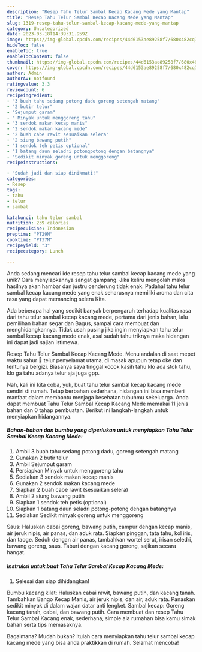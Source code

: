 ```yaml
---
description: "Resep Tahu Telur Sambal Kecap Kacang Mede yang Mantap"
title: "Resep Tahu Telur Sambal Kecap Kacang Mede yang Mantap"
slug: 1319-resep-tahu-telur-sambal-kecap-kacang-mede-yang-mantap
category: Uncategorized
date: 2023-03-18T14:39:31.959Z
image: https://img-global.cpcdn.com/recipes/44d6153ae89258f7/680x482cq70/tahu-telur-sambal-kecap-kacang-mede-foto-resep-utama.jpg
hideToc: false
enableToc: true
enableTocContent: false
thumbnail: https://img-global.cpcdn.com/recipes/44d6153ae89258f7/680x482cq70/tahu-telur-sambal-kecap-kacang-mede-foto-resep-utama.jpg
cover: https://img-global.cpcdn.com/recipes/44d6153ae89258f7/680x482cq70/tahu-telur-sambal-kecap-kacang-mede-foto-resep-utama.jpg
author: Admin
authorAv: notfound
ratingvalue: 3.3
reviewcount: 6
recipeingredient:
- "3 buah tahu sedang potong dadu goreng setengah matang"
- "2 butir telur"
- "Sejumput garam"
- " Minyak untuk menggoreng tahu"
- "3 sendok makan kecap manis"
- "2 sendok makan kacang mede"
- "2 buah cabe rawit sesuaikan selera"
- "2 siung bawang putih"
- "1 sendok teh petis optional"
- "1 batang daun seladri potongpotong dengan batangnya"
- "Sedikit minyak goreng untuk menggoreng"
recipeinstructions:

- "Sudah jadi dan siap dinikmati!"
categories:
- Resep
tags:
- tahu
- telur
- sambal

katakunci: tahu telur sambal 
nutrition: 239 calories
recipecuisine: Indonesian
preptime: "PT29M"
cooktime: "PT37M"
recipeyield: "3"
recipecategory: Lunch

---
```





Anda sedang mencari ide resep tahu telur sambal kecap kacang mede yang unik? Cara menyiapkannya sangat gampang. Jika keliru mengolah maka hasilnya akan hambar dan justru cenderung tidak enak. Padahal tahu telur sambal kecap kacang mede yang enak seharusnya memiliki aroma dan cita rasa yang dapat memancing selera Kita.





Ada beberapa hal yang sedikit banyak berpengaruh terhadap kualitas rasa dari tahu telur sambal kecap kacang mede, pertama dari jenis bahan, lalu pemilihan bahan segar dan Bagus, sampai cara membuat dan menghidangkannya. Tidak usah pusing jika ingin menyiapkan tahu telur sambal kecap kacang mede enak,      asal sudah tahu triknya maka hidangan ini dapat jadi sajian istimewa.














Resep Tahu Telur Sambal Kecap Kacang Mede. Menu andalan di saat mepet waktu sahur 🤣 telur penyelamat utama, di masak apupun tetap oke dan tentunya bergizi. Biasanya saya tinggal kocok kasih tahu klo ada stok tahu, klo ga tahu adanya telur aja juga gpp.






Nah, kali ini kita coba, yuk, buat tahu telur sambal kecap kacang mede sendiri di rumah. Tetap berbahan sederhana, hidangan ini bisa memberi manfaat dalam membantu menjaga kesehatan tubuhmu sekeluarga. Anda dapat membuat Tahu Telur Sambal Kecap Kacang Mede memakai 11 jenis bahan dan 0 tahap pembuatan. Berikut ini langkah-langkah untuk menyiapkan hidangannya.

<!--inarticleads1-->

##### Bahan-bahan dan bumbu yang diperlukan untuk menyiapkan Tahu Telur Sambal Kecap Kacang Mede:

1. Ambil 3 buah tahu sedang potong dadu, goreng setengah matang
1. Gunakan 2 butir telur
1. Ambil Sejumput garam
1. Persiapkan  Minyak untuk menggoreng tahu
1. Sediakan 3 sendok makan kecap manis
1. Gunakan 2 sendok makan kacang mede
1. Siapkan 2 buah cabe rawit (sesuaikan selera)
1. Ambil 2 siung bawang putih
1. Siapkan 1 sendok teh petis (optional)
1. Siapkan 1 batang daun seladri potong-potong dengan batangnya
1. Sediakan Sedikit minyak goreng untuk menggoreng


Saus: Haluskan cabai goreng, bawang putih, campur dengan kecap manis, air jeruk nipis, air panas, dan aduk rata. Siapkan pinggan, tata tahu, kol iris, dan taoge. Seduh dengan air panas, tambahkan wortel serut, irisan seledri, bawang goreng, saus. Taburi dengan kacang goreng, sajikan secara hangat. 

<!--inarticleads2-->

##### Instruksi untuk buat Tahu Telur Sambal Kecap Kacang Mede:


1. Selesai dan siap dihidangkan!

Bumbu kacang kilat: Haluskan cabai rawit, bawang putih, dan kacang tanah. Tambahkan Bango Kecap Manis, air jeruk nipis, dan air, aduk rata. Panaskan sedikit minyak di dalam wajan datar anti lengket. Sambal kecap: Goreng kacang tanah, cabai, dan bawang putih. Cara membuat dan resep Tahu Telur Sambal Kacang enak, sederhana, simple ala rumahan bisa kamu simak bahan serta tips memasaknya. 

Bagaimana? Mudah bukan? Itulah cara menyiapkan tahu telur sambal kecap kacang mede yang bisa anda praktikkan di rumah. Selamat mencoba!
